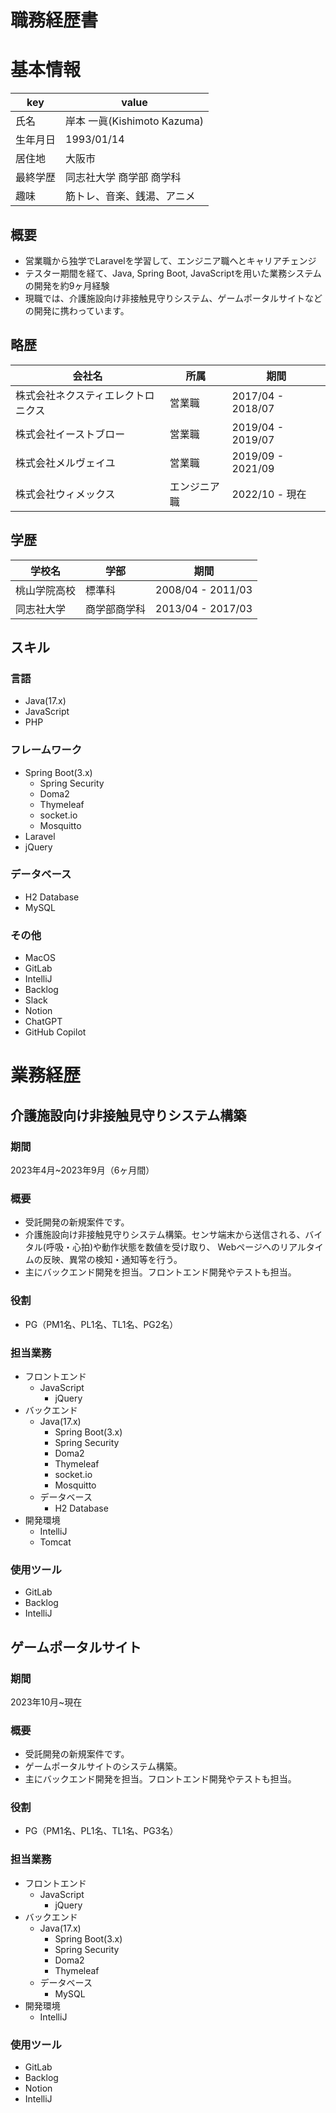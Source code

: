 # **職務経歴書**
# **基本情報**

| key | value |
| --- | --- |
| 氏名 | 岸本 一眞(Kishimoto Kazuma) |
| 生年月日 | 1993/01/14 |
| 居住地 | 大阪市 |
| 最終学歴 | 同志社大学 商学部 商学科 |
| 趣味 | 筋トレ、音楽、銭湯、アニメ |

## **概要**
- 営業職から独学でLaravelを学習して、エンジニア職へとキャリアチェンジ
- テスター期間を経て、Java, Spring Boot, JavaScriptを用いた業務システムの開発を約9ヶ月経験
- 現職では、介護施設向け非接触見守りシステム、ゲームポータルサイトなどの開発に携わっています。

## **略歴**

|会社名|所属|期間|
|---|-----|-----|
|株式会社ネクスティエレクトロニクス|営業職|2017/04 - 2018/07|
|株式会社イーストブロー|営業職|2019/04 - 2019/07|
|株式会社メルヴェイユ|営業職|2019/09 - 2021/09|
|株式会社ウィメックス|エンジニア職|2022/10 - 現在|

## **学歴**

|学校名|学部|期間|
|---|-----|-----|
|桃山学院高校|標準科|2008/04 - 2011/03|
|同志社大学|商学部商学科|2013/04 - 2017/03|

## **スキル**
### **言語**
- Java(17.x)
- JavaScript
- PHP

### **フレームワーク**
- Spring Boot(3.x)
    - Spring Security
    - Doma2
    - Thymeleaf
    - socket.io
    - Mosquitto
- Laravel
- jQuery

### **データベース**
- H2 Database
- MySQL

### **その他**
- MacOS
- GitLab
- IntelliJ
- Backlog
- Slack
- Notion
- ChatGPT
- GitHub Copilot

# **業務経歴**
## **介護施設向け非接触見守りシステム構築**
### **期間**
2023年4月~2023年9月（6ヶ月間）

### **概要**
- 受託開発の新規案件です。
- 介護施設向け非接触見守りシステム構築。センサ端末から送信される、バイタル(呼吸・心拍)や動作状態を数値を受け取り、 Webページへのリアルタイムの反映、異常の検知・通知等を行う。
- 主にバックエンド開発を担当。フロントエンド開発やテストも担当。

### **役割**
- PG（PM1名、PL1名、TL1名、PG2名）

### **担当業務**
- フロントエンド
    - JavaScript
        - jQuery
- バックエンド
    - Java(17.x)
        - Spring Boot(3.x)
        - Spring Security
        - Doma2
        - Thymeleaf
        - socket.io
        - Mosquitto
    - データベース
        - H2 Database
- 開発環境
    - IntelliJ
    - Tomcat

### **使用ツール**
- GitLab
- Backlog
- IntelliJ

## **ゲームポータルサイト**
### **期間**
2023年10月~現在

### 概要
- 受託開発の新規案件です。
- ゲームポータルサイトのシステム構築。
- 主にバックエンド開発を担当。フロントエンド開発やテストも担当。

### **役割**
- PG（PM1名、PL1名、TL1名、PG3名）

### **担当業務**
- フロントエンド
    - JavaScript
        - jQuery
- バックエンド
    - Java(17.x)
        - Spring Boot(3.x)
        - Spring Security
        - Doma2
        - Thymeleaf
    - データベース
        - MySQL
- 開発環境
    - IntelliJ

### **使用ツール**
- GitLab
- Backlog
- Notion
- IntelliJ
